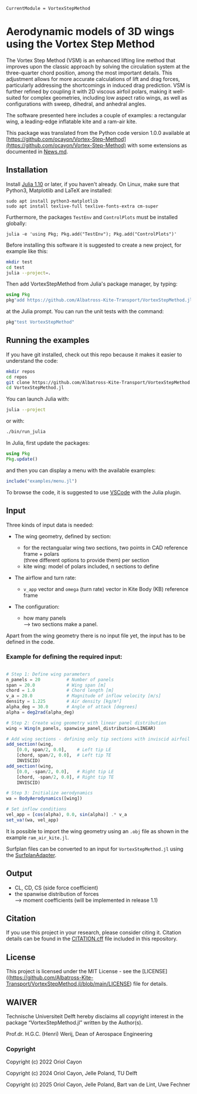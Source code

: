 ```@meta
CurrentModule = VortexStepMethod
```

# Aerodynamic models of 3D wings using the Vortex Step Method

The Vortex Step Method (VSM) is an enhanced lifting line method that improves upon the classic approach by solving the circulation system at the three-quarter chord position, among the most important details. This adjustment allows for more accurate calculations of lift and drag forces, particularly addressing the shortcomings in induced drag prediction. 
VSM is further refined by coupling it with 2D viscous airfoil polars, making it well-suited for complex geometries, 
including low aspect ratio wings, as well as configurations with sweep, dihedral, and anhedral angles.

The software presented here includes a couple of examples: a rectangular wing, a leading-edge inflatable kite and a ram-air kite.

This package was translated from the Python code version 1.0.0 available at [https://github.com/ocayon/Vortex-Step-Method](https://github.com/ocayon/Vortex-Step-Method) with some extensions as documented in [News.md](https://github.com/Albatross-Kite-Transport/VortexStepMethod.jl/blob/main/NEWS.md).

## Installation
Install [Julia 1.10](https://ufechner7.github.io/2024/08/09/installing-julia-with-juliaup.html) or later, 
if you haven't already. On Linux, make sure that Python3, Matplotlib and LaTeX are installed:
```
sudo apt install python3-matplotlib
sudo apt install texlive-full texlive-fonts-extra cm-super
```
Furthermore, the packages `TestEnv` and `ControlPlots` must be installed globally:
```
julia -e 'using Pkg; Pkg.add("TestEnv"); Pkg.add("ControlPlots")'
```

Before installing this software it is suggested to create a new project, for example like this:
```bash
mkdir test
cd test
julia --project=.
```
Then add VortexStepMethod from  Julia's package manager, by typing:
```julia
using Pkg
pkg"add https://github.com/Albatross-Kite-Transport/VortexStepMethod.jl"
``` 
at the Julia prompt. You can run the unit tests with the command:
```julia
pkg"test VortexStepMethod"
```

## Running the examples
If you have git installed, check out this repo because it makes it easier to understand the code:
```bash
mkdir repos
cd repos
git clone https://github.com/Albatross-Kite-Transport/VortexStepMethod.jl
cd VortexStepMethod.jl
```
You can launch Julia with:
```bash
julia --project
```
or with:
```bash
./bin/run_julia
```
In Julia, first update the packages:
```julia
using Pkg
Pkg.update()
```
and then you can display a menu with the available examples:
```julia
include("examples/menu.jl")
```
To browse the code, it is suggested to use [VSCode](https://code.visualstudio.com/) with the Julia plugin.

## Input
Three kinds of input data is needed:

- The wing geometry, defined by section:
  - for the rectangualar wing two sections, two points in CAD reference frame + polars  
    (three different options to provide them) per section
  - kite wing: model of polars included, n sections to define

- The airflow and turn rate:
  - `v_app` vector and `omega` (turn rate) vector in Kite Body (KB) reference frame

- The configuration:
  - how many panels  
    --> two sections make a panel.

Apart from the wing geometry there is no input file yet, the input has to be defined in the code.

### Example for defining the required input:
```julia

# Step 1: Define wing parameters
n_panels = 20          # Number of panels
span = 20.0            # Wing span [m]
chord = 1.0            # Chord length [m]
v_a = 20.0             # Magnitude of inflow velocity [m/s]
density = 1.225        # Air density [kg/m³]
alpha_deg = 30.0       # Angle of attack [degrees]
alpha = deg2rad(alpha_deg)

# Step 2: Create wing geometry with linear panel distribution
wing = Wing(n_panels, spanwise_panel_distribution=LINEAR)

# Add wing sections - defining only tip sections with inviscid airfoil model
add_section!(wing, 
    [0.0, span/2, 0.0],    # Left tip LE 
    [chord, span/2, 0.0],  # Left tip TE
    INVISCID)
add_section!(wing, 
    [0.0, -span/2, 0.0],   # Right tip LE
    [chord, -span/2, 0.0], # Right tip TE
    INVISCID)

# Step 3: Initialize aerodynamics
wa = BodyAerodynamics([wing])

# Set inflow conditions
vel_app = [cos(alpha), 0.0, sin(alpha)] .* v_a
set_va!(wa, vel_app)
```
It is possible to import the wing geometry using an `.obj` file as shown in the example `ram_air_kite.jl`.

Surfplan files can be converted to an input for `VortexStepMethod.jl` using the [SurfplanAdapter](https://github.com/jellepoland/SurfplanAdapter).

## Output
- CL, CD, CS (side force coefficient)
- the spanwise distribution of forces  
  --> moment coefficients (will be implemented in release 1.1) 

## Citation
If you use this project in your research, please consider citing it. 
Citation details can be found in the [CITATION.cff](https://github.com/Albatross-Kite-Transport/VortexStepMethod.jl/blob/main/CITATION.cff) file included in this repository.

## License
This project is licensed under the MIT License - see the [LICENSE]((https://github.com/Albatross-Kite-Transport/VortexStepMethod.jl/blob/main/LICENSE) file for details.

## WAIVER
Technische Universiteit Delft hereby disclaims all copyright interest in the package “VortexStepMethod.jl” written by the Author(s).

Prof.dr. H.G.C. (Henri) Werij, Dean of Aerospace Engineering

### Copyright
Copyright (c) 2022 Oriol Cayon

Copyright (c) 2024 Oriol Cayon, Jelle Poland, TU Delft

Copyright (c) 2025 Oriol Cayon, Jelle Poland, Bart van de Lint, Uwe Fechner

